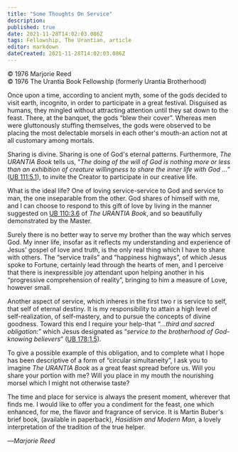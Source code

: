 ```yaml
---
title: "Some Thoughts On Service"
description: 
published: true
date: 2021-11-28T14:02:03.086Z
tags: Fellowship, The Urantian, article
editor: markdown
dateCreated: 2021-11-28T14:02:03.086Z
---
```


<p class="v-card v-sheet theme--light grey lighten-3 px-2">© 1976 Marjorie Reed<br>© 1976 The Urantia Book Fellowship (formerly Urantia Brotherhood)</p>

Once upon a time, according to ancient myth, some of the gods decided to visit earth, incognito, in order to participate in a great festival. Disguised as humans, they mingled without attracting attention until they sat down to the feast. There, at the banquet, the gods “blew their cover”. Whereas men were gluttonously stuffing themselves, the gods were observed to be placing the most delectable morsels in each other's mouth-an action not at all customary among mortals.

Sharing is divine. Sharing is one of God's eternal patterns. Furthermore, _The URANTIA Book_ tells us, “_The doing of the will of God is nothing more or less than an exhibition of creature willingness to share the inner life with God ..._” ([UB 111:5.1](/en/The_Urantia_Book/111#p5_1)), to invite the Creator to participate in our creative life.

What is the ideal life? One of loving service-service to God and service to man, the one inseparable from the other. God shares of himself with me, and I can choose to respond to this gift of love by living in the manner suggested on [UB 110:3.6](/en/The_Urantia_Book/110#p3_6) of _The URANTIA Book_, and so beautifully demonstrated by the Master.

Surely there is no better way to serve my brother than the way which serves God. My inner life, insofar as it reflects my understanding and experience of Jesus' gospel of love and truth, is the only real thing which I have to share with others. The “service trails” and “happiness highways”, of which Jesus spoke to Fortune, certainly lead through the hearts of men, and I perceive that there is inexpressible joy attendant upon helping another in his “progressive comprehension of reality”, bringing to him a measure of Love, however small.

Another aspect of service, which inheres in the first two r is service to self, that self of eternal destiny. It is my responsibility to attain a high level of self-realization, of self-mastery, and to pursue the concepts of divine goodness. Toward this end I require your help-that “_...third and sacred obligation:_” which Jesus designated as “_service to the brotherhood of God-knowing believers_” ([UB 178:1.5](/en/The_Urantia_Book/178#p1_5)).

To give a possible example of this obligation, and to complete what I hope has been descriptive of a form of “circular simultaneity”, I ask you to imagine _The URANTIA Book_ as a great feast spread before us. Will you share your portion with me? Will you place in my mouth the nourishing morsel which I might not otherwise taste?

The time and place for service is always the present moment, wherever that finds me. I would like to offer you a condiment for the feast, one which enhanced, for me, the flavor and fragrance of service. It is Martin Buber's brief book, (available in paperback), _Hasidism and Modern Man_, a lovely interpretation of the tradition of the true helper.

—_Marjorie Reed_